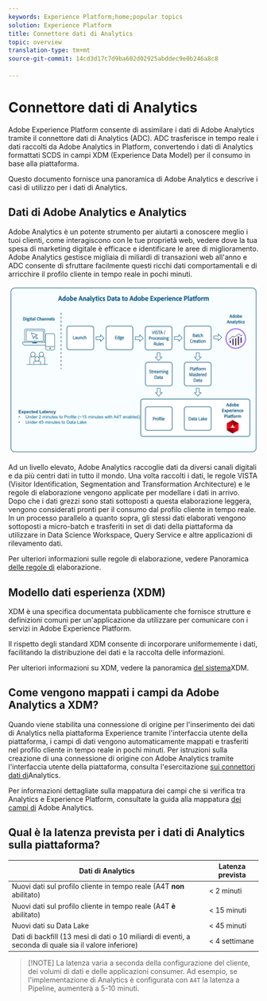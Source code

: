 ```yaml
---
keywords: Experience Platform;home;popular topics
solution: Experience Platform
title: Connettore dati di Analytics
topic: overview
translation-type: tm+mt
source-git-commit: 14cd3d17c7d9ba602d02925abddec9e0b246a8c8

---
```



# Connettore dati di Analytics

Adobe Experience Platform consente di assimilare i dati di Adobe Analytics tramite il connettore dati di Analytics (ADC). ADC trasferisce in tempo reale i dati raccolti da Adobe Analytics in Platform, convertendo i dati di Analytics formattati SCDS in campi XDM (Experience Data Model) per il consumo in base alla piattaforma.

Questo documento fornisce una panoramica di Adobe Analytics e descrive i casi di utilizzo per i dati di Analytics.

## Dati di Adobe Analytics e Analytics

Adobe Analytics è un potente strumento per aiutarti a conoscere meglio i tuoi clienti, come interagiscono con le tue proprietà web, vedere dove la tua spesa di marketing digitale è efficace e identificare le aree di miglioramento. Adobe Analytics gestisce migliaia di miliardi di transazioni web all&#39;anno e ADC consente di sfruttare facilmente questi ricchi dati comportamentali e di arricchire il profilo cliente in tempo reale in pochi minuti.

![](./images/analytics-data-experience-platform.png)

Ad un livello elevato, Adobe Analytics raccoglie dati da diversi canali digitali e da più centri dati in tutto il mondo. Una volta raccolti i dati, le regole VISTA (Visitor Identification, Segmentation and Transformation Architecture) e le regole di elaborazione vengono applicate per modellare i dati in arrivo. Dopo che i dati grezzi sono stati sottoposti a questa elaborazione leggera, vengono considerati pronti per il consumo dal profilo cliente in tempo reale. In un processo parallelo a quanto sopra, gli stessi dati elaborati vengono sottoposti a micro-batch e trasferiti in set di dati della piattaforma da utilizzare in Data Science Workspace, Query Service e altre applicazioni di rilevamento dati.

Per ulteriori informazioni sulle regole di elaborazione, vedere Panoramica [delle regole di](https://docs.adobe.com/content/help/it-IT/analytics/admin/admin-tools/processing-rules/processing-rules.html) elaborazione.

## Modello dati esperienza (XDM)

XDM è una specifica documentata pubblicamente che fornisce strutture e definizioni comuni per un&#39;applicazione da utilizzare per comunicare con i servizi in Adobe Experience Platform.

Il rispetto degli standard XDM consente di incorporare uniformemente i dati, facilitando la distribuzione dei dati e la raccolta delle informazioni.

Per ulteriori informazioni su XDM, vedere la panoramica [del sistema](../../../xdm/home.md)XDM.

## Come vengono mappati i campi da Adobe Analytics a XDM?

Quando viene stabilita una connessione di origine per l&#39;inserimento dei dati di Analytics nella piattaforma Experience tramite l&#39;interfaccia utente della piattaforma, i campi di dati vengono automaticamente mappati e trasferiti nel profilo cliente in tempo reale in pochi minuti. Per istruzioni sulla creazione di una connessione di origine con Adobe Analytics tramite l&#39;interfaccia utente della piattaforma, consulta l&#39;esercitazione [sui connettori dati di](../../tutorials/ui/create/adobe-applications/analytics.md)Analytics.

Per informazioni dettagliate sulla mappatura dei campi che si verifica tra Analytics e Experience Platform, consultate la guida alla mappatura [dei campi di](./mapping/analytics.md) Adobe Analytics.

## Qual è la latenza prevista per i dati di Analytics sulla piattaforma?

| Dati di Analytics | Latenza prevista |
| -------------- | ---------------- |
| Nuovi dati sul profilo cliente in tempo reale (A4T **non** abilitato) | &lt; 2 minuti |
| Nuovi dati sul profilo cliente in tempo reale (A4T **è** abilitato) | &lt; 15 minuti |
| Nuovi dati su Data Lake | &lt; 45 minuti |
| Dati di backfill (13 mesi di dati o 10 miliardi di eventi, a seconda di quale sia il valore inferiore) | &lt; 4 settimane |

>[!NOTE] La latenza varia a seconda della configurazione del cliente, dei volumi di dati e delle applicazioni consumer. Ad esempio, se l&#39;implementazione di Analytics è configurata con `A4T` la latenza a Pipeline, aumenterà a 5-10 minuti.